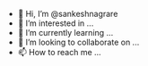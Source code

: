 - 👋 Hi, I’m @sankeshnagrare
- 👀 I’m interested in ...
- 🌱 I’m currently learning ...
- 💞️ I’m looking to collaborate on ...
- 📫 How to reach me ...

<!---
sankeshnagrare/sankeshnagrare is a ✨ special ✨ repository because its `README.md` (this file) appears on your GitHub profile.
You can click the Preview link to take a look at your changes.
--->
